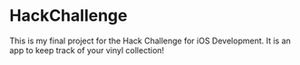 # HackChallenge
This is my final project for the Hack Challenge for iOS Development. It is an app to keep track of your vinyl collection!
